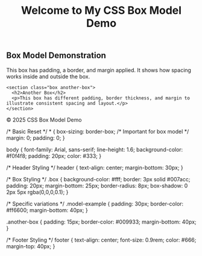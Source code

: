 <!DOCTYPE html>
<html lang="en">
<head>
  <meta charset="UTF-8" />
  <meta name="viewport" content="width=device-width, initial-scale=1" />
  <title>CSS Box Model Example</title>
  <link rel="stylesheet" href="styles.css" />
</head>
<body>
  <header>
    <h1>Welcome to My CSS Box Model Demo</h1>
  </header>

  <main>
    <section class="box model-example">
      <h2>Box Model Demonstration</h2>
      <p>This box has padding, a border, and margin applied. It shows how spacing works inside and outside the box.</p>
    </section>

    <section class="box another-box">
      <h2>Another Box</h2>
      <p>This box has different padding, border thickness, and margin to illustrate consistent spacing and layout.</p>
    </section>
  </main>

  <footer>
    <p>© 2025 CSS Box Model Demo</p>
  </footer>
</body>
</html>
/* Basic Reset */
* {
  box-sizing: border-box; /* Important for box model */
  margin: 0;
  padding: 0;
}

body {
  font-family: Arial, sans-serif;
  line-height: 1.6;
  background-color: #f0f4f8;
  padding: 20px;
  color: #333;
}

/* Header Styling */
header {
  text-align: center;
  margin-bottom: 30px;
}

/* Box Styling */
.box {
  background-color: #fff;
  border: 3px solid #007acc;
  padding: 20px;
  margin-bottom: 25px;
  border-radius: 8px;
  box-shadow: 0 2px 5px rgba(0,0,0,0.1);
}

/* Specific variations */
.model-example {
  padding: 30px;
  border-color: #ff6600;
  margin-bottom: 40px;
}

.another-box {
  padding: 15px;
  border-color: #009933;
  margin-bottom: 40px;
}

/* Footer Styling */
footer {
  text-align: center;
  font-size: 0.9rem;
  color: #666;
  margin-top: 40px;
}
